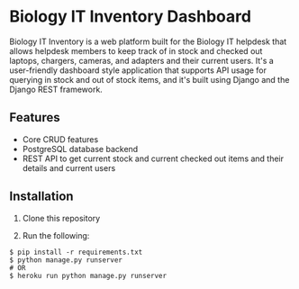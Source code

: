 # Biology IT Inventory Dashboard

Biology IT Inventory is a web platform built for the Biology IT helpdesk that allows helpdesk members to keep track of in stock and checked out laptops, chargers, cameras, and adapters and their current users. It's a user-friendly dashboard style application that supports API usage for querying in stock and out of stock items, and it's built using Django and the Django REST framework. 

## Features

- Core CRUD features 
- PostgreSQL database backend 
- REST API to get current stock and current checked out items and their details and current users 

## Installation 
1. Clone this repository

2. Run the following:

````
$ pip install -r requirements.txt
$ python manage.py runserver 
# OR 
$ heroku run python manage.py runserver
````


